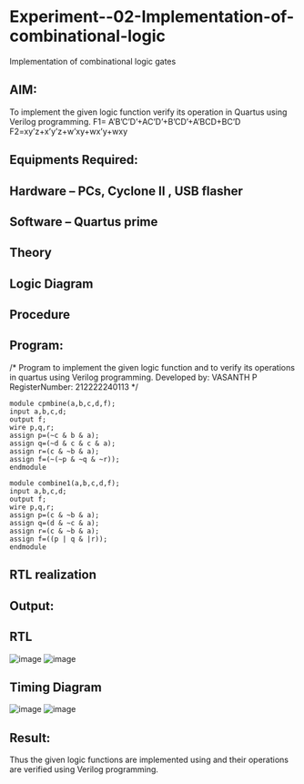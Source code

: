 # Experiment--02-Implementation-of-combinational-logic
Implementation of combinational logic gates
 
## AIM:
To implement the given logic function verify its operation in Quartus using Verilog programming.
 F1= A’B’C’D’+AC’D’+B’CD’+A’BCD+BC’D
F2=xy’z+x’y’z+w’xy+wx’y+wxy
 
 
 
## Equipments Required:
## Hardware – PCs, Cyclone II , USB flasher
## Software – Quartus prime


## Theory
 

## Logic Diagram
## Procedure
## Program:

/*
Program to implement the given logic function and to verify its operations in quartus using Verilog programming.
Developed by: VASANTH P
RegisterNumber:  212222240113
*/
```
module cpmbine(a,b,c,d,f);
input a,b,c,d;
output f;
wire p,q,r;
assign p=(~c & b & a);
assign q=(~d & c & c & a);
assign r=(c & ~b & a);
assign f=(~(~p & ~q & ~r));
endmodule

module combine1(a,b,c,d,f);
input a,b,c,d;
output f;
wire p,q,r;
assign p=(c & ~b & a);
assign q=(d & ~c & a);
assign r=(c & ~b & a);
assign f=((p | q & |r));
endmodule
```
## RTL realization

## Output:
## RTL
![image](https://user-images.githubusercontent.com/119291100/234768357-f4cd4d68-6d09-4113-a116-cdc9b1ac2b34.png)
![image](https://user-images.githubusercontent.com/119291100/234768392-015f2c62-3049-4a25-a5e6-c3e96f24d4fc.png)


## Timing Diagram
![image](https://user-images.githubusercontent.com/119291100/234768432-0d96815d-ac4f-44fe-868a-42f482f5ddc6.png)
![image](https://user-images.githubusercontent.com/119291100/234768453-6a3ccda1-658a-4dfd-b157-30ca4d69bbd6.png)

## Result:
Thus the given logic functions are implemented using  and their operations are verified using Verilog programming.
